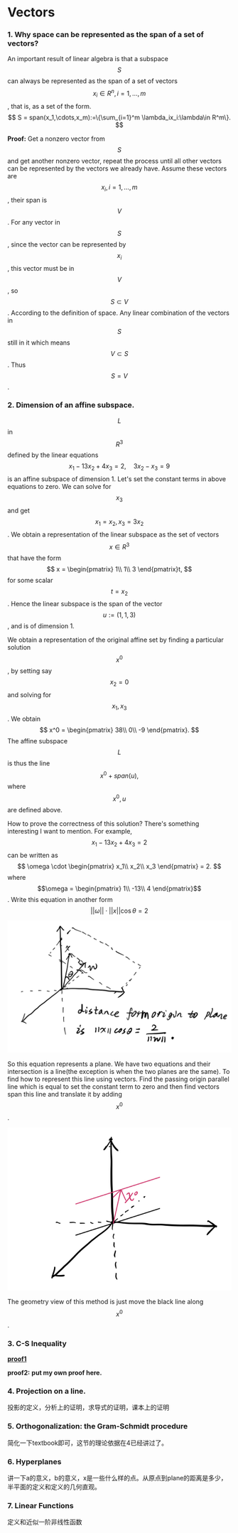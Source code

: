 # Vectors

### 1. Why space can be represented as the span of a set of vectors?
An important result of linear algebra is that a subspace  $$S$$ can always be represented as the span of a set of vectors $$x_i \in R^n, i=1,\dots,m$$, that is, as a set of the form.
$$
S = span(x_1,\cdots,x_m):=\{\sum_{i=1}^m \lambda_ix_i:\lambda\in R^m\}.
$$

**Proof:** Get a nonzero vector from $$S$$ and get another nonzero vector, repeat the process until all other vectors can be represented by the vectors we already have. Assume these vectors are $$x_i,i=1,\dots,m$$, their span is $$V$$. For any vector in $$S$$, since the vector can be represented by $$x_i$$, this vector must be in $$V$$, so $$S \subset V$$. According to the definition  of space. Any linear combination of the vectors in $$S$$ still in it which means $$V \subset S$$. Thus $$S = V$$.


### 2. Dimension of an affine subspace.

$$L$$ in $$R^3$$ defined by the linear equations
$$
x_1 - 13x_2 + 4x_3 = 2,\quad 3x_2 - x_3 = 9
$$
is an affine subspace of dimension 1.
Let's set the constant terms in above equations to zero. We can solve for $$x_3$$ and get $$x_1=x_2,x_3=3x_2$$. We obtain a representation of the linear subspace as the set of vectors $$x\in R^3$$ that have the form
$$
x = \begin{pmatrix}
    1\\
    1\\
    3
\end{pmatrix}t,
$$
for some scalar $$t = x_2$$. Hence the linear subspace is the span of the vector $$u:=(1,1,3)$$, and is of dimension 1.

We obtain a representation of the original affine set by finding a particular solution $$x^0$$, by setting say $$x_2 = 0$$ and solving for $$x_1,x_3$$. We obtain
$$
x^0 = \begin{pmatrix}
    38\\
    0\\
    -9
\end{pmatrix}.
$$
The affine subspace $$L$$ is thus the line $$x^0 + span(u),$$ where    $$x^0,u$$ are defined above.

How to prove the correctness of this solution?
There's something interesting I want to mention. For example, $$x_1 - 13x_2 + 4x_3 = 2$$ can be written as $$ \omega \cdot 
\begin{pmatrix}
    x_1\\
    x_2\\
    x_3
\end{pmatrix} = 2. $$ 
where $$\omega = \begin{pmatrix}
    1\\
    -13\\
    4
\end{pmatrix}$$.
Write this equation in another form $$
||\omega||\cdot||x||\cos\theta = 2
$$

![fig1](images/ee127fig1.jpg)

So this equation represents a plane. We have two equations and their intersection is a line(the exception is when the two planes are the same). 
To find how to represent this line using vectors. Find the passing origin parallel line which is equal to set the constant term to zero and then find vectors span this line and translate it by adding $$x^0$$.

![fig2](images/ee127fig2.jpg)

The geometry view of this method is just move the black line along $$x^0$$.

### 3. C-S Inequality
[**proof1**](https://inst.eecs.berkeley.edu/~ee127/sp21/livebook/thm_cauchyschwartz.html)

**proof2:**
**put my own proof here.**


### 4. Projection on a line.

投影的定义，分析上的证明，求导式的证明，课本上的证明


### 5. Orthogonalization: the Gram-Schmidt procedure

简化一下textbook即可，这节的理论依据在4已经讲过了。


### 6. Hyperplanes
讲一下a的意义，b的意义，x是一些什么样的点。从原点到plane的距离是多少，半平面的定义和定义的几何直观。


### 7. Linear Functions
定义和近似一阶非线性函数